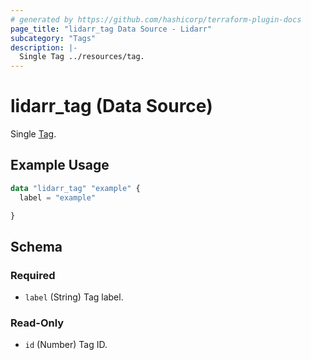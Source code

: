 ```yaml
---
# generated by https://github.com/hashicorp/terraform-plugin-docs
page_title: "lidarr_tag Data Source - Lidarr"
subcategory: "Tags"
description: |-
  Single Tag ../resources/tag.
---
```


# lidarr_tag (Data Source)

<!-- subcategory:Tags -->
Single [Tag](../resources/tag).

## Example Usage

```terraform
data "lidarr_tag" "example" {
  label = "example"

}
```

<!-- schema generated by tfplugindocs -->
## Schema

### Required

- `label` (String) Tag label.

### Read-Only

- `id` (Number) Tag ID.
